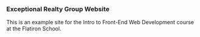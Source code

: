 ### Exceptional Realty Group Website
This is an example site for the Intro to Front-End Web Development course at the Flatiron School.